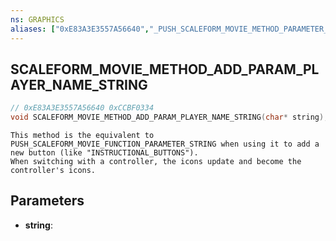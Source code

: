 ```yaml
---
ns: GRAPHICS
aliases: ["0xE83A3E3557A56640","_PUSH_SCALEFORM_MOVIE_METHOD_PARAMETER_BUTTON_NAME"]
---
```

## SCALEFORM_MOVIE_METHOD_ADD_PARAM_PLAYER_NAME_STRING

```c
// 0xE83A3E3557A56640 0xCCBF0334
void SCALEFORM_MOVIE_METHOD_ADD_PARAM_PLAYER_NAME_STRING(char* string);
```

```
This method is the equivalent to PUSH_SCALEFORM_MOVIE_FUNCTION_PARAMETER_STRING when using it to add a new button (like "INSTRUCTIONAL_BUTTONS").  
When switching with a controller, the icons update and become the controller's icons.  
```

## Parameters
* **string**: 

